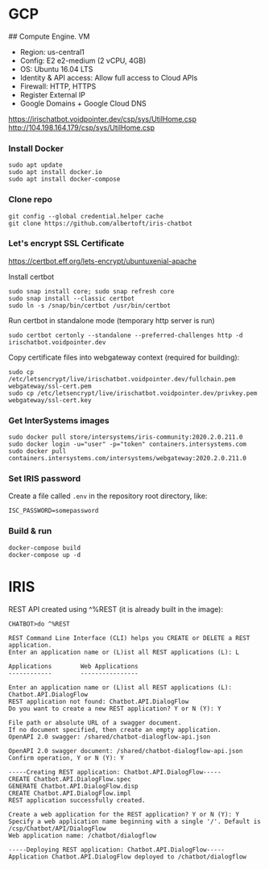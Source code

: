 

# GCP
## Compute Engine. VM
* Region: us-central1
* Config: E2 e2-medium (2 vCPU, 4GB)
* OS: Ubuntu 16.04 LTS
* Identity & API access: Allow full access to Cloud APIs
* Firewall: HTTP, HTTPS
* Register External IP
* Google Domains + Google Cloud DNS

https://irischatbot.voidpointer.dev/csp/sys/UtilHome.csp
http://104.198.164.179/csp/sys/UtilHome.csp

### Install Docker
```
sudo apt update
sudo apt install docker.io
sudo apt install docker-compose
```

### Clone repo
```
git config --global credential.helper cache
git clone https://github.com/albertoft/iris-chatbot
```

### Let's encrypt SSL Certificate
https://certbot.eff.org/lets-encrypt/ubuntuxenial-apache

Install certbot
```
sudo snap install core; sudo snap refresh core
sudo snap install --classic certbot
sudo ln -s /snap/bin/certbot /usr/bin/certbot
```

Run certbot in standalone mode (temporary http server is run)
```
sudo certbot certonly --standalone --preferred-challenges http -d irischatbot.voidpointer.dev
```

Copy certificate files into webgateway context (required for building):
```
sudo cp /etc/letsencrypt/live/irischatbot.voidpointer.dev/fullchain.pem webgateway/ssl-cert.pem
sudo cp /etc/letsencrypt/live/irischatbot.voidpointer.dev/privkey.pem webgateway/ssl-cert.key
```                   

### Get InterSystems images
```
sudo docker pull store/intersystems/iris-community:2020.2.0.211.0
sudo docker login -u="user" -p="token" containers.intersystems.com
sudo docker pull containers.intersystems.com/intersystems/webgateway:2020.2.0.211.0
```

### Set IRIS password
Create a file called `.env` in the repository root directory, like: 
```
ISC_PASSWORD=somepassword
```

### Build & run
```
docker-compose build
docker-compose up -d
```


# IRIS

REST API created using ^%REST (it is already built in the image):
```
CHATBOT>do ^%REST

REST Command Line Interface (CLI) helps you CREATE or DELETE a REST application.
Enter an application name or (L)ist all REST applications (L): L

Applications        Web Applications
------------        ----------------

Enter an application name or (L)ist all REST applications (L): Chatbot.API.DialogFlow
REST application not found: Chatbot.API.DialogFlow
Do you want to create a new REST application? Y or N (Y): Y

File path or absolute URL of a swagger document.
If no document specified, then create an empty application.
OpenAPI 2.0 swagger: /shared/chatbot-dialogflow-api.json 

OpenAPI 2.0 swagger document: /shared/chatbot-dialogflow-api.json
Confirm operation, Y or N (Y): Y

-----Creating REST application: Chatbot.API.DialogFlow-----
CREATE Chatbot.API.DialogFlow.spec
GENERATE Chatbot.API.DialogFlow.disp
CREATE Chatbot.API.DialogFlow.impl
REST application successfully created.

Create a web application for the REST application? Y or N (Y): Y
Specify a web application name beginning with a single '/'. Default is /csp/Chatbot/API/DialogFlow
Web application name: /chatbot/dialogflow

-----Deploying REST application: Chatbot.API.DialogFlow-----
Application Chatbot.API.DialogFlow deployed to /chatbot/dialogflow
```